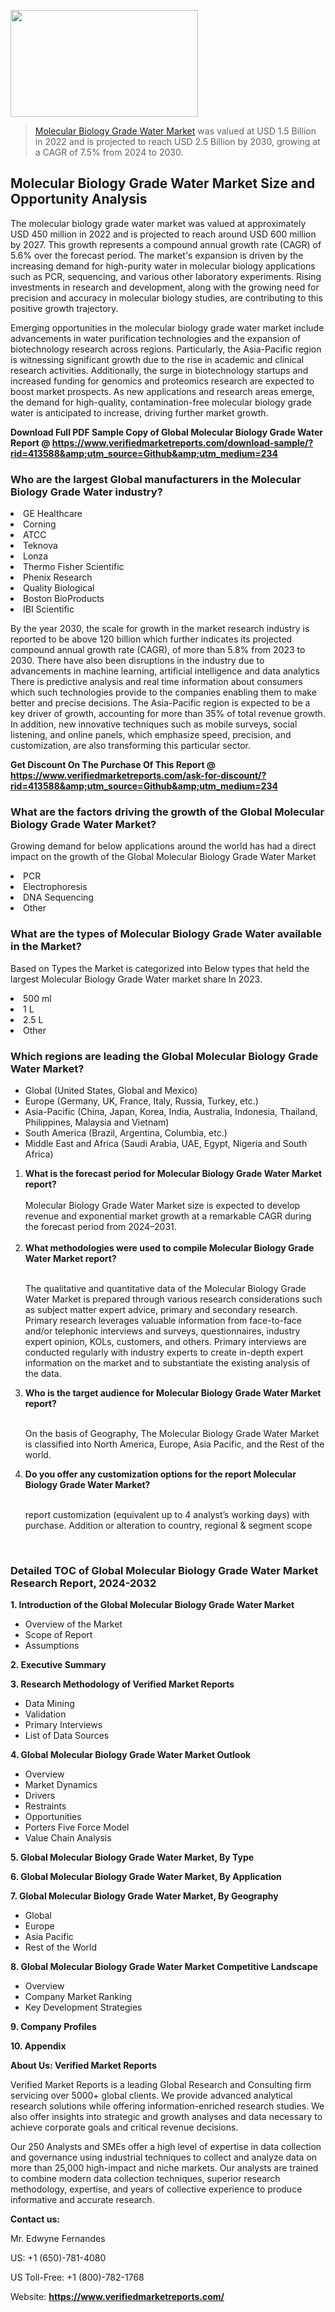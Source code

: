 <img src="https://ffe5etoiles.com/wp-content/uploads/2024/12/MST1-300x171.png" alt="" width="300" height="171" class="alignnone size-medium wp-image-20088" /><blockquote><p><p><a href="https://www.verifiedmarketreports.com/download-sample/?rid=413588&utm_source=Github&utm_medium=234" target="_blank">Molecular Biology Grade Water Market</a> was valued at USD 1.5 Billion in 2022 and is projected to reach USD 2.5 Billion by 2030, growing at a CAGR of 7.5% from 2024 to 2030.</p></blockquote><p><h2>Molecular Biology Grade Water Market Size and Opportunity Analysis</h2><p>The molecular biology grade water market was valued at approximately USD 450 million in 2022 and is projected to reach around USD 600 million by 2027. This growth represents a compound annual growth rate (CAGR) of 5.6% over the forecast period. The market's expansion is driven by the increasing demand for high-purity water in molecular biology applications such as PCR, sequencing, and various other laboratory experiments. Rising investments in research and development, along with the growing need for precision and accuracy in molecular biology studies, are contributing to this positive growth trajectory.</p><p>Emerging opportunities in the molecular biology grade water market include advancements in water purification technologies and the expansion of biotechnology research across regions. Particularly, the Asia-Pacific region is witnessing significant growth due to the rise in academic and clinical research activities. Additionally, the surge in biotechnology startups and increased funding for genomics and proteomics research are expected to boost market prospects. As new applications and research areas emerge, the demand for high-quality, contamination-free molecular biology grade water is anticipated to increase, driving further market growth.</p></p><p class=""><strong>Download Full PDF Sample Copy of Global Molecular Biology Grade Water Report @ <a href="https://www.verifiedmarketreports.com/download-sample/?rid=413588&amp;utm_source=Github&amp;utm_medium=234" target="_blank">https://www.verifiedmarketreports.com/download-sample/?rid=413588&amp;utm_source=Github&amp;utm_medium=234</a></strong></p><h3 id="" class="">Who are the largest Global manufacturers in the Molecular Biology Grade Water industry?</h3><p><li>GE Healthcare</li><li> Corning</li><li> ATCC</li><li> Teknova</li><li> Lonza</li><li> Thermo Fisher Scientific</li><li> Phenix Research</li><li> Quality Biological</li><li> Boston BioProducts</li><li> IBI Scientific</li></p><div class=""><div class="" dir="" data-message-author-role="" data-message-id="" data-message-model-slug=""><div class=""><div class=""><div class=""><div class="" dir="" data-message-author-role="" data-message-id="" data-message-model-slug=""><div class=""><div class=""><p>By the year 2030, the scale for growth in the market research industry is reported to be above 120 billion which further indicates its projected compound annual growth rate (CAGR), of more than 5.8% from 2023 to 2030. There have also been disruptions in the industry due to advancements in machine learning, artificial intelligence and data analytics There is predictive analysis and real time information about consumers which such technologies provide to the companies enabling them to make better and precise decisions. The Asia-Pacific region is expected to be a key driver of growth, accounting for more than 35% of total revenue growth. In addition, new innovative techniques such as mobile surveys, social listening, and online panels, which emphasize speed, precision, and customization, are also transforming this particular sector.</p><p><strong>Get Discount On The Purchase Of This Report @&nbsp; <a href="https://www.verifiedmarketreports.com/ask-for-discount/?rid=413588&amp;utm_source=Github&amp;utm_medium=234" target="_blank">https://www.verifiedmarketreports.com/ask-for-discount/?rid=413588&amp;utm_source=Github&amp;utm_medium=234</a></strong></p></div></div></div></div></div></div></div></div><h3 id="" class="">What are the factors driving the growth of the Global Molecular Biology Grade Water Market?</h3><p id="" class="">Growing demand for below applications around the world has had a direct impact on the growth of the Global Molecular Biology Grade Water Market</p><p id="" class=""><li>PCR</li><li> Electrophoresis</li><li> DNA Sequencing</li><li> Other</li></p><h3 id="" class="">What are the types of Molecular Biology Grade Water available in the Market?</h3><p id="" class="">Based on Types the Market is categorized into Below types that held the largest Molecular Biology Grade Water market share In 2023.</p><p id="" class=""><li>500 ml</li><li> 1 L</li><li> 2.5 L</li><li> Other</li></p><h3 id="" class="">Which regions are leading the Global Molecular Biology Grade Water Market?</h3><ul><li>Global (United States, Global and Mexico)</li><li>Europe (Germany, UK, France, Italy, Russia, Turkey, etc.)</li><li>Asia-Pacific (China, Japan, Korea, India, Australia, Indonesia, Thailand, Philippines, Malaysia and Vietnam)</li><li>South America (Brazil, Argentina, Columbia, etc.)</li><li>Middle East and Africa (Saudi Arabia, UAE, Egypt, Nigeria and South Africa)</li></ul><p><ol><li><strong>What is the forecast period for Molecular Biology Grade Water Market report?<br /></strong><br /><span data-sheets-root="1" data-sheets-value="{&quot;1&quot;:2,&quot;2&quot;:&quot;XXXX size is expected to develop revenue and exponential market growth at a remarkable CAGR during the forecast period from 2024&ndash;2030.&quot;}" data-sheets-userformat="{&quot;2&quot;:12674,&quot;4&quot;:{&quot;1&quot;:2,&quot;2&quot;:16776960},&quot;10&quot;:2,&quot;11&quot;:0,&quot;15&quot;:&quot;Arial&quot;,&quot;16&quot;:12}">Molecular Biology Grade Water Market size is expected to develop revenue and exponential market growth at a remarkable CAGR during the forecast period from 2024&ndash;2031.</span><br /><br /></li><li><strong>What methodologies were used to compile Molecular Biology Grade Water Market report?<br /><br /></strong><p>The qualitative and quantitative data of the&nbsp;Molecular Biology Grade Water Market is prepared through various research considerations such as subject matter expert advice, primary and secondary research. Primary research leverages valuable information from face-to-face and/or telephonic interviews and surveys, questionnaires, industry expert opinion, KOLs, customers, and others. Primary interviews are conducted regularly with industry experts to create in-depth expert information on the market and to substantiate the existing analysis of the data.&nbsp;</p></li><li><strong>Who is the target audience for Molecular Biology Grade Water Market report?<br /><br /></strong><p>On the basis of Geography, The&nbsp;Molecular Biology Grade Water Market is classified into North America, Europe, Asia Pacific, and the Rest of the world.</p></li><li><strong>Do you offer any customization options for the report Molecular Biology Grade Water Market?<br /><br /></strong><p>report customization (equivalent up to 4 analyst&rsquo;s working days) with purchase. Addition or alteration to country, regional &amp; segment scope</p><p>&nbsp;</p></li></ol></p><h3 id="" class="">Detailed TOC of Global Molecular Biology Grade Water Market Research Report, 2024-2032</h3><p id="" class=""><strong>1. Introduction of the Global Molecular Biology Grade Water Market</strong></p><ul><li>Overview of the Market</li><li>Scope of Report</li><li>Assumptions</li></ul><p id="" class=""><strong>2. Executive Summary</strong></p><p id="" class=""><strong>3. Research Methodology of&nbsp;Verified Market Reports</strong></p><ul><li>Data Mining</li><li>Validation</li><li>Primary Interviews</li><li>List of Data Sources</li></ul><p id="" class=""><strong>4. Global Molecular Biology Grade Water Market Outlook</strong></p><ul><li>Overview</li><li>Market Dynamics</li><li>Drivers</li><li>Restraints</li><li>Opportunities</li><li>Porters Five Force Model</li><li>Value Chain Analysis</li></ul><p id="" class=""><strong>5. Global Molecular Biology Grade Water Market, By&nbsp;Type</strong></p><p id="" class=""><strong>6. Global Molecular Biology Grade Water Market, By Application</strong></p><p id="" class=""><strong>7. Global Molecular Biology Grade Water Market, By Geography</strong></p><ul><li>Global</li><li>Europe</li><li>Asia Pacific</li><li>Rest of the World</li></ul><p id="" class=""><strong>8. Global Molecular Biology Grade Water Market Competitive Landscape</strong></p><ul><li>Overview</li><li>Company Market Ranking</li><li>Key Development Strategies</li></ul><p id="" class=""><strong>9. Company Profiles</strong></p><p id="" class=""><strong>10. Appendix</strong></p><p id="" class=""><strong>About Us: Verified Market Reports</strong></p><p id="" class="">Verified Market Reports is a leading Global Research and Consulting firm servicing over 5000+ global clients. We provide advanced analytical research solutions while offering information-enriched research studies. We also offer insights into strategic and growth analyses and data necessary to achieve corporate goals and critical revenue decisions.</p><p id="" class="">Our 250 Analysts and SMEs offer a high level of expertise in data collection and governance using industrial techniques to collect and analyze data on more than 25,000 high-impact and niche markets. Our analysts are trained to combine modern data collection techniques, superior research methodology, expertise, and years of collective experience to produce informative and accurate research.</p><p id="" class=""><strong>Contact us:</strong></p><p id="" class="">Mr. Edwyne Fernandes</p><p id="" class="">US: +1 (650)-781-4080</p><p id="" class="">US Toll-Free: +1 (800)-782-1768</p><p id="" class="">Website: <a target="" data-test-app-aware-link=""><strong>https://www.verifiedmarketreports.com/</strong></a></p>
